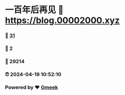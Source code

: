 # 一百年后再见 :link: https://blog.00002000.xyz 
### :page_facing_up: [31](https://blog.00002000.xyz/tag.html) 
### :speech_balloon: 2 
### :hibiscus: 29214 
### :alarm_clock: 2024-04-19 10:52:10 
### Powered by :heart: [Gmeek](https://github.com/Meekdai/Gmeek)
